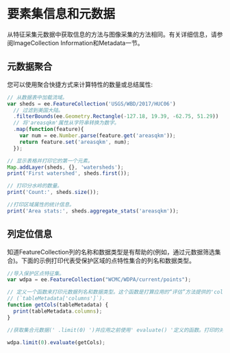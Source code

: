 # 要素集信息和元数据

从特征采集元数据中获取信息的方法与图像采集的方法相同。有关详细信息，请参阅ImageCollection Information和Metadata一节。

## 元数据聚合

您可以使用聚合快捷方式来计算特性的数量或总结属性:

```javascript
// 从数据表中加载流域。
var sheds = ee.FeatureCollection('USGS/WBD/2017/HUC06')
  // 过滤到美国大陆。
  .filterBounds(ee.Geometry.Rectangle(-127.18, 19.39, -62.75, 51.29))
  // 将'areasqkm'属性从字符串转换为数字。
  .map(function(feature){
    var num = ee.Number.parse(feature.get('areasqkm'));
    return feature.set('areasqkm', num);
  });

// 显示表格并打印它的第一个元素。
Map.addLayer(sheds, {}, 'watersheds');
print('First watershed', sheds.first());

// 打印分水岭的数量。
print('Count:', sheds.size());

//打印区域属性的统计信息。
print('Area stats:', sheds.aggregate_stats('areasqkm'));
```



## 列定位信息

知道FeatureCollection列的名称和数据类型是有帮助的(例如，通过元数据筛选集合)。下面的示例打印代表受保护区域的点特性集合的列名和数据类型。

```javascript
//导入保护区点特征集。
var wdpa = ee.FeatureCollection("WCMC/WDPA/current/points");

// 定义一个函数来打印元数据列名和数据类型。这个函数是打算应用的“评估”方法提供的'columns'对象的客户端字典通过点符号或括号符号将特征集合元数据子集
// (`tableMetadata['columns']`).
function getCols(tableMetadata) {
  print(tableMetadata.columns);
}

//获取集合元数据(' .limit(0) ')并应用之前使用' evaluate() '定义的函数。打印的对象是字典，其中键是列名，值是数据类型。

wdpa.limit(0).evaluate(getCols);
```